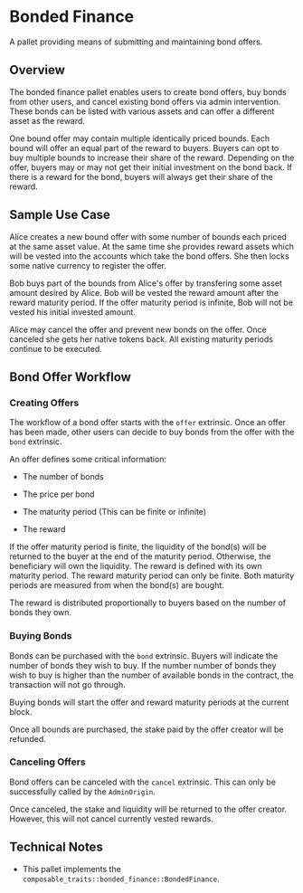 # Bonded Finance

A pallet providing means of submitting and maintaining bond offers.

## Overview

The bonded finance pallet enables users to create bond offers, buy bonds from 
other users, and cancel existing bond offers via admin intervention. These 
bonds can be listed with various assets and can offer a different asset as the 
reward.

One bound offer may contain multiple identically priced bounds. Each bound will 
offer an equal part of the reward to buyers. Buyers can opt to buy multiple 
bounds to increase their share of the reward. Depending on the offer, buyers 
may or may not get their initial investment on the bond back. If there is a 
reward for the bond, buyers will always get their share of the reward.

## Sample Use Case

Alice creates a new bound offer with some number of bounds each priced at the 
same asset value. At the same time she provides reward assets which will be 
vested into the accounts which take the bond offers. She then locks some native 
currency to register the offer.

Bob buys part of the bounds from Alice's offer by transfering some asset amount 
desired by Alice. Bob will be vested the reward amount after the reward maturity 
period. If the offer maturity period is infinite, Bob will not be vested his 
initial invested amount.

Alice may cancel the offer and prevent new bonds on the offer. Once canceled she 
gets her native tokens back. All existing maturity periods continue to be
executed.

## Bond Offer Workflow

### Creating Offers

The workflow of a bond offer starts with the `offer` extrinsic. Once an offer 
has been made, other users can decide to buy bonds from the offer with the 
`bond` extrinsic.

An offer defines some critical information:

* The number of bonds

* The price per bond 

* The maturity period (This can be finite or infinite)

* The reward

If the offer maturity period is finite, the liquidity of the bond(s) will be 
returned to the buyer at the end of the maturity period. Otherwise, the 
beneficiary will own the liquidity. The reward is defined with its own maturity 
period. The reward maturity period can only be finite. Both maturity periods 
are measured from when the bond(s) are bought.

The reward is distributed proportionally to buyers based on the number of bonds 
they own.

### Buying Bonds

Bonds can be purchased with the `bond` extrinsic. Buyers will indicate the 
number of bonds they wish to buy. If the number number of bonds they wish to 
buy is higher than the number of available bonds in the contract, the 
transaction will not go through.

Buying bonds will start the offer and reward maturity periods at the current 
block.

Once all bounds are purchased, the stake paid by the offer creator will be 
refunded.

### Canceling Offers

Bond offers can be canceled with the `cancel` extrinsic. This can only be 
successfully called by the `AdminOrigin`.

Once canceled, the stake and liquidity will be returned to the offer creator. 
However, this will not cancel currently vested rewards.

## Technical Notes

* This pallet implements the `composable_traits::bonded_finance::BondedFinance`.

